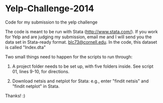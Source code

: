 Yelp-Challenge-2014
===================

Code for my submission to the yelp challenge

The code is meant to be run with Stata (http://www.stata.com/). If you work for Yelp and are judging my submission, email me and I will send you the data set in Stata-ready format. blc73@cornell.edu. In the code, this dataset is called "Index.dta"

Two small things need to happen for the scripts to run through:

1) A project folder needs to be set up, with five folders inside. See script 01, lines 9-10, for directions.

2) Download netsis and netplot for Stata: e.g., enter "findit netsis" and "findit netplot" in Stata.


Thanks! :)

